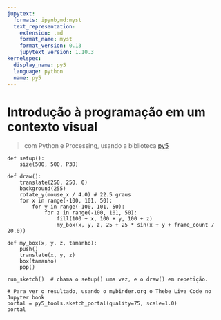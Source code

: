 ```yaml
---
jupytext:
  formats: ipynb,md:myst
  text_representation:
    extension: .md
    format_name: myst
    format_version: 0.13
    jupytext_version: 1.10.3
kernelspec:
  display_name: py5
  language: python
  name: py5
---
```


# Introdução à programação em um contexto visual
> com Python e Processing, usando a biblioteca [py5](https://py5coding.org)

```{code-cell} ipython3
def setup():
    size(500, 500, P3D)
```

```{code-cell} ipython3
def draw():
    translate(250, 250, 0)
    background(255)
    rotate_y(mouse_x / 4.0) # 22.5 graus
    for x in range(-100, 101, 50):
        for y in range(-100, 101, 50):
            for z in range(-100, 101, 50):
                fill(100 + x, 100 + y, 100 + z)
                my_box(x, y, z, 25 + 25 * sin(x + y + frame_count / 20.0))
```

```{code-cell} ipython3
def my_box(x, y, z, tamanho):
    push()
    translate(x, y, z)
    box(tamanho)
    pop()
```

```{code-cell} ipython3
run_sketch()  # chama o setup() uma vez, e o draw() em repetição.

# Para ver o resultado, usando o mybinder.org o Thebe Live Code no Jupyter book
portal = py5_tools.sketch_portal(quality=75, scale=1.0)
portal
```

```{code-cell} ipython3

```
